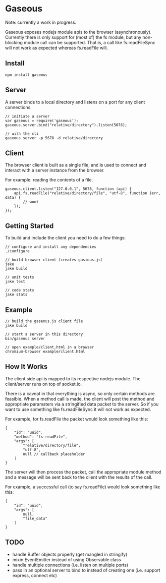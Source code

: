 # Gaseous

Note: currently a work in progress.

Gaseous exposes nodejs module apis to the browser (asynchronously).
Currently there is only support for (most of) the fs module, but any non-blocking module call can be supported.
That is, a call like fs.readFileSync will not work as expected whereas fs.readFile will.

## Install

    npm install gaseous

## Server

A server binds to a local directory and listens on a port for any client connections.

    // initiate a server
    var gaseous = require('gaseous');
    gaseous.server.bind("relative/directory").listen(5678);

    // with the cli
    gaseous server -p 5678 -d relative/directory

## Client

The browser client is built as a single file, and is used to connect and interact with a server instance from the browser.

For example: reading the contents of a file.

    gaseous.client.listen("127.0.0.1", 5678, function (api) {
        api.fs.readFile("relative/directory/file", "utf-8", function (err, data) {
            // woot
        });
    });

## Getting Started

To build and include the client you need to do a few things:

    // configure and install any dependencies
    ./configure

    // build browser client (creates gasious.js)
    jake
    jake build

    // unit tests
    jake test

    // code stats
    jake stats

## Example

    // build the gaseous.js client file
    jake build

    // start a server in this directory
    bin/gaseous server

    // open example/client.html in a browser
    chromium-browser example/client.html

## How It Works

The client side api is mapped to its respective nodejs module.
The client/server runs on top of socket.io.

There is a caveat in that everything is async, so only certain methods are feasible. 
When a method call is made, the client will post the method and appropriate paramaters via a stringified data packet to the server.
So if you want to use something like fs.readFileSync it will not work as expected.

For example, for fs.readFile the packet would look something like this:

    {
        "id": "uuid",
        "method": "fs-readFile",
        "args": [
            "relative/directory/file",
            "utf-8",
            null // callback placeholder
        ]
    }

The server will then process the packet, call the appropriate module method and a message will be sent back to the client with the results of the call.

For example, a successful call (to say fs.readFile) would look something like this:

    {
        "id": "uuid",
        "args": [
            null,
            "file_data"
        ]
    }

## TODO

* handle Buffer objects properly (get mangled in stringify)
* mixin EventEmitter instead of using Observable class
* handle multiple connections (i.e. listen on multiple ports)
* pass in an optional server to bind to instead of creating one (i.e. support express, connect etc)
